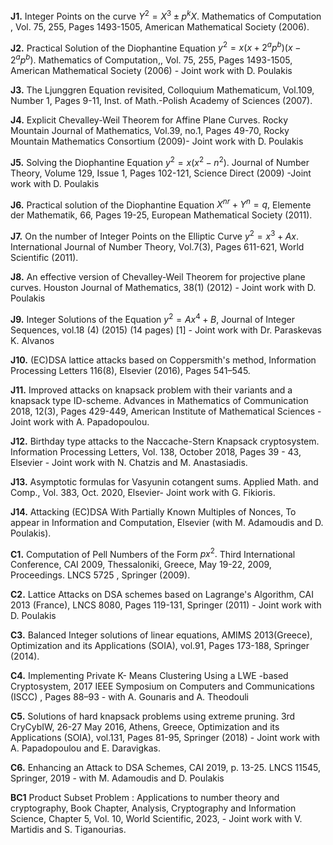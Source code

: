 **J1.** Integer Points on the curve $Y^2=X^3 \pm p^kX.$ Mathematics of Computation , Vol. 75, 255, Pages 1493-1505, American Mathematical Society (2006).

**J2.** Practical Solution of the Diophantine Equation $y^2 = x(x + 2^ap^b)(x- 2^ap^b).$ Mathematics of Computation,, Vol. 75, 255, Pages 1493-1505, American Mathematical Society (2006) - Joint work with D. Poulakis

**J3.** The Ljunggren Equation revisited, Colloquium Mathematicum, Vol.109, Number 1, Pages 9-11, Inst. of Math.-Polish Academy of Sciences (2007).

**J4.** Explicit Chevalley-Weil Theorem for Affine Plane Curves. Rocky Mountain Journal of Mathematics, Vol.39, no.1, Pages 49-70, Rocky Mountain Mathematics Consortium (2009)- Joint work with D. Poulakis

**J5.** Solving the Diophantine Equation $y^2=x(x^2-n^2).$ Journal of Number Theory, Volume 129, Issue 1, Pages 102-121, Science Direct (2009) -Joint work with D. Poulakis

**J6.** Practical solution of the Diophantine Equation $X^{nr}+Y^{n}=q,$ Elemente der Mathematik, 66, Pages 19-25, European Mathematical Society (2011). 

**J7.** On the number of Integer Points on the Elliptic Curve $y^2=x^3+Ax.$ International Journal of Number Theory, Vol.7(3), Pages 611-621, World Scientific (2011).

**J8.** An effective version of Chevalley-Weil Theorem for projective plane curves. Houston Journal of Mathematics, 38(1) (2012) - Joint work with D. Poulakis

**J9.** Integer Solutions of the Equation $y^2 = Ax^4 + B,$ Journal of Integer Sequences, vol.18 (4) (2015) (14 pages) [1] - Joint work with Dr. Paraskevas K. Alvanos

**J10.** (EC)DSA lattice attacks based on Coppersmith's method, Information Processing Letters 116(8), Elsevier (2016), Pages 541–545.

**J11.** Improved attacks on knapsack problem with their variants and a knapsack type ID-scheme. Advances in Mathematics of Communication 2018, 12(3), Pages 429-449, American Institute of Mathematical Sciences - Joint work with A. Papadopoulou.

**J12.** Birthday type attacks to the Naccache-Stern Knapsack cryptosystem. Information Processing Letters, Vol. 138, October 2018, Pages 39 - 43, Elsevier  - Joint work with N. Chatzis and M. Anastasiadis.

**J13.** Asymptotic formulas for Vasyunin cotangent sums. Applied Math. and Comp., Vol. 383, Oct. 2020, Elsevier- Joint work with G. Fikioris.

**J14.** Attacking (EC)DSA With Partially Known Multiples of Nonces, To appear in Information and Computation, Elsevier (with M. Adamoudis and D. Poulakis).

**C1.** Computation of Pell Numbers of the Form $px^2.$ Third International Conference, CAI 2009, Thessaloniki, Greece, May 19-22, 2009, Proceedings. LNCS 5725 , Springer (2009).

**C2.** Lattice Attacks on DSA schemes based on Lagrange's Algorithm, CAI 2013 (France), LNCS 8080, Pages 119-131, Springer (2011) - Joint work with D. Poulakis

**C3.** Balanced Integer solutions of linear equations, AMIMS 2013(Greece), Optimization and its Applications (SOIA), vol.91, Pages 173-188, Springer (2014). 

**C4.** Implementing Private K- Means Clustering Using a LWE -based Cryptosystem, 2017 IEEE Symposium on Computers and Communications (ISCC) , Pages 88–93 - with A. Gounaris and A. Theodouli

**C5.** Solutions of hard knapsack problems using extreme pruning. 3rd CryCybIW, 26-27 May 2016, Athens, Greece, Optimization and its Applications (SOIA), vol.131, Pages 81-95, Springer (2018) - Joint work with A. Papadopoulou and E. Daravigkas.

**C6.** Enhancing an Attack to DSA Schemes, CAI 2019, p. 13-25. LNCS 11545, Springer, 2019 - with M. Adamoudis and D. Poulakis

**BC1** Product Subset Problem : Applications to number theory and cryptography, Book Chapter, Analysis, Cryptography and Information Science, Chapter 5, Vol. 10, World Scientific, 2023, - Joint work with V. Martidis and S. Tiganourias.
